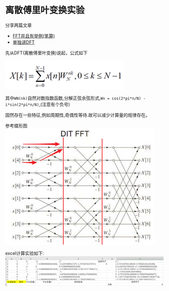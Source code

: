 # 离散傅里叶变换实验
分享两篇文章
- [FFT并且有举例(笔算)](https://www.cnblogs.com/kingstacker/p/11175860.html)
- [单独讲DFT](https://www.zhihu.com/question/21314374/answer/542909849)

先从DFT(离散傅里叶变换)说起，公式如下

![DFT](./image/dft.png)

其中`WN(nk)`自然对数指数函数,分解正弦余弦形式,`Wn = cos(2*pi*n/N) - i*sin(2*pi*n/N)`,(注意有个负号)

固然存在一些特征,例如周期性,奇偶性等待.故可以减少计算量的规律存在。

参考蝶形图
![蝶形图](./image/dxt.png)

excel计算实验如下:
![excel数据](./image/excel.png)
